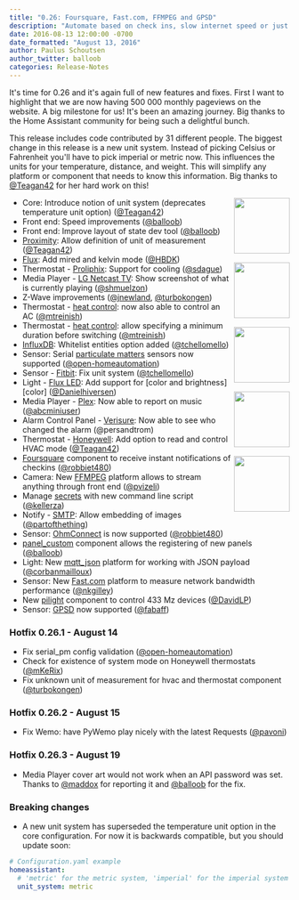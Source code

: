 ```yaml
---
title: "0.26: Foursquare, Fast.com, FFMPEG and GPSD"
description: "Automate based on check ins, slow internet speed or just stream a camera using FFMPEG."
date: 2016-08-13 12:00:00 -0700
date_formatted: "August 13, 2016"
author: Paulus Schoutsen
author_twitter: balloob
categories: Release-Notes
---
```


It's time for 0.26 and it's again full of new features and fixes. First I want to highlight that we are now having 500 000 monthly pageviews on the website. A big milestone for us! It's been an amazing journey. Big thanks to the Home Assistant community for being such a delightful bunch.

This release includes code contributed by 31 different people. The biggest change in this release is a new unit system. Instead of picking Celsius or Fahrenheit you'll have to pick imperial or metric now. This influences the units for your temperature, distance, and weight. This will simplify any platform or component that needs to know this information. Big thanks to [@Teagan42] for her hard work on this!

<img src='/images/supported_brands/foursquare.png' style='clear: right; margin-left: 5px; border:none; box-shadow: none; float: right; margin-bottom: 16px;' width='100' /><img src='/images/supported_brands/ohmconnect.png' style='clear: right; margin-left: 5px; border:none; box-shadow: none; float: right; margin-bottom: 16px;' width='100' /><img src='/images/supported_brands/fastdotcom.png' style='clear: right; margin-left: 5px; border:none; box-shadow: none; float: right; margin-bottom: 16px;' width='100' /><img src='/images/supported_brands/gpsd.png' style='clear: right; margin-left: 5px; border:none; box-shadow: none; float: right; margin-bottom: 16px;' width='100' /><img src='/images/supported_brands/ffmpeg.png' style='clear: right; margin-left: 5px; border:none; box-shadow: none; float: right; margin-bottom: 16px;' width='100' />

- Core: Introduce notion of unit system (deprecates temperature unit option) ([@Teagan42])
- Front end: Speed improvements ([@balloob])
- Front end: Improve layout of state dev tool ([@balloob])
- [Proximity]\: Allow definition of unit of measurement ([@Teagan42])
- [Flux]\: Add mired and kelvin mode ([@HBDK])
- Thermostat - [Proliphix]: Support for cooling ([@sdague])
- Media Player - [LG Netcast TV]: Show screenshot of what is currently playing ([@shmuelzon])
- Z-Wave improvements ([@jnewland], [@turbokongen])
- Thermostat - [heat control]: now also able to control an AC ([@mtreinish])
- Thermostat - [heat control]: allow specifying a minimum duration before switching ([@mtreinish])
- [InfluxDB]\: Whitelist entities option added ([@tchellomello])
- Sensor: Serial [particulate matters][particulate] sensors now supported ([@open-homeautomation])
- Sensor - [Fitbit]: Fix unit system ([@tchellomello])
- Light - [Flux LED]: Add support for [color and brightness][color] ([@Danielhiversen])
- Media Player - [Plex]: Now able to report on music ([@abcminiuser])
- Alarm Control Panel - [Verisure]: Now able to see who changed the alarm (@persandtrom)
- Thermostat - [Honeywell]: Add option to read and control HVAC mode ([@Teagan42])
- [Foursquare] component to receive instant notifications of checkins ([@robbiet480])
- Camera: New [FFMPEG] platform allows to stream anything through front end ([@pvizeli])
- Manage [secrets] with new command line script ([@kellerza])
- Notify - [SMTP]: Allow embedding of images ([@partofthething])
- Sensor: [OhmConnect] is now supported ([@robbiet480])
- [panel_custom] component allows the registering of new panels ([@balloob])
- Light: New [mqtt_json] platform for working with JSON payload ([@corbanmailloux])
- Sensor: New [Fast.com] platform to measure network bandwidth performance ([@nkgilley])
- New [pilight] component to control 433 Mz devices ([@DavidLP])
- Sensor: [GPSD] now supported ([@fabaff])

### Hotfix 0.26.1 - August 14

- Fix serial_pm config validation ([@open-homeautomation])
- Check for existence of system mode on Honeywell thermostats ([@mKeRix])
- Fix unknown unit of measurement for hvac and thermostat component ([@turbokongen])

### Hotfix 0.26.2 - August 15

- Fix Wemo: have PyWemo play nicely with the latest Requests ([@pavoni])

### Hotfix 0.26.3 - August 19

- Media Player cover art would not work when an API password was set. Thanks to [@maddox] for reporting it and [@balloob] for the fix.

### Breaking changes

 - A new unit system has superseded the temperature unit option in the core configuration. For now it is backwards compatible, but you should update soon:

```yaml
# Configuration.yaml example
homeassistant:
  # 'metric' for the metric system, 'imperial' for the imperial system
  unit_system: metric
```

[@maddox]: https://github.com/maddox
[@pavoni]: https://github.com/pavoni
[@mKeRix]: https://github.com/mKeRix
[@abcminiuser]: https://github.com/abcminiuser
[@balloob]: https://github.com/balloob
[@corbanmailloux]: https://github.com/corbanmailloux
[@Danielhiversen]: https://github.com/Danielhiversen
[@DavidLP]: https://github.com/DavidLP
[@fabaff]: https://github.com/fabaff
[@HBDK]: https://github.com/HBDK
[@jnewland]: https://github.com/jnewland
[@kellerza]: https://github.com/kellerza
[@mtreinish]: https://github.com/mtreinish
[@nkgilley]: https://github.com/nkgilley
[@open-homeautomation]: https://github.com/open-homeautomation
[@partofthething]: https://github.com/partofthething
[@pvizeli]: https://github.com/pvizeli
[@robbiet480]: https://github.com/robbiet480
[@sdague]: https://github.com/sdague
[@shmuelzon]: https://github.com/shmuelzon
[@tchellomello]: https://github.com/tchellomello
[@Teagan42]: https://github.com/Teagan42
[@turbokongen]: https://github.com/turbokongen
[@fabaff]: https://github.com/fabaff

[Foursquare]: /components/foursquare/
[OhmConnect]: /components/ohmconnect
[FFMPEG]: /components/camera.ffmpeg/
[SMTP]: /components/smtp
[panel_custom]: /components/panel_custom/
[Verisure]: /components/verisure#alarm-control-panel
[Flux LED]: /components/flux_led
[InfluxDB]: /components/influxdb/
[particulate]: /components/serial_pm/
[LG Netcast TV]: /components/lg_netcast
[mqtt_json]: /components/light.mqtt
[Fast.com]: /components/fastdotcom
[pilight]: /components/pilight/
[GPSD]: /components/gpsd
[heat control]: /components/thermostat.heat_control/
[Proximity]: /components/proximity/
[Flux]: /components/flux
[Proliphix]: /components/proliphix/
[Fitbit]: /components/fitbit
[Plex]: /components/plex#media-player
[Honeywell]: /components/honeywell/
[Secrets]: /topics/secrets/
